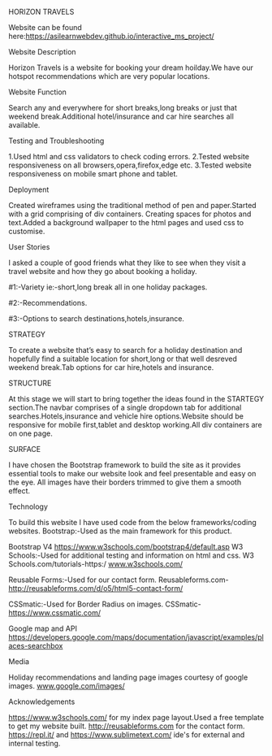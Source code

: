 HORIZON TRAVELS

Website can be found here:https://asilearnwebdev.github.io/interactive_ms_project/

Website Description

Horizon Travels is a website for booking your dream hoilday.We have our hotspot recommendations which are very popular locations.

Website Function

Search any and everywhere for short breaks,long breaks or just that weekend break.Additional hotel/insurance and car hire searches all available.

Testing and Troubleshooting

1.Used html and css validators to check coding errors. 2.Tested website responsiveness on all browsers,opera,firefox,edge etc. 3.Tested website responsiveness on mobile smart phone and tablet.

Deployment

Created wireframes using the traditional method of pen and paper.Started with a grid comprising of div containers. Creating spaces for photos and text.Added a background wallpaper to the html pages and used css to customise.

User Stories

I asked a couple of good friends what they like to see when they visit a travel website and how they go about booking a holiday.

#1:-Variety ie:-short,long break all in one holiday packages.

#2:-Recommendations.

#3:-Options to search destinations,hotels,insurance.

STRATEGY

To create a website that’s easy to search for a holiday destination and hopefully find a suitable location for short,long or that well desreved weekend break.Tab options for car hire,hotels and insurance.

STRUCTURE

At this stage we will start to bring together the ideas found in the STARTEGY section.The navbar comprises of a single dropdown tab for additional searches.Hotels,insurance and vehicle hire options.Website should be responsive for mobile first,tablet and desktop working.All div containers are on one page.

SURFACE

I have chosen the Bootstrap framework to build the site as it provides essential tools to make our website look and feel presentable and easy on the eye. All images have their borders trimmed to give them a smooth effect.

Technology

To build this website I have used code from the below frameworks/coding websites. Bootstrap:-Used as the main framework for this product.

Bootstrap V4 https://www.w3schools.com/bootstrap4/default.asp W3 Schools:-Used for additional testing and information on html and css. W3 Schools.com/tutorials-https:/ www.w3schools.com/

Reusable Forms:-Used for our contact form. Reusableforms.com-http://reusableforms.com/d/o5/html5-contact-form/

CSSmatic:-Used for Border Radius on images. CSSmatic-https://www.cssmatic.com/

Google map and API https://developers.google.com/maps/documentation/javascript/examples/places-searchbox

Media

Holiday recommendations and landing page images courtesy of google images. www.google.com/images/

Acknowledgements

https://www.w3schools.com/ for my index page layout.Used a free template to get my website built. http://reusableforms.com for the contact form. https://repl.it/ and https://www.sublimetext.com/ ide's for external and internal testing. 
